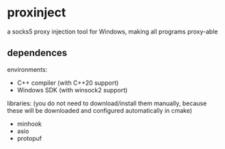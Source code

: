 # proxinject

a socks5 proxy injection tool for Windows, making all programs proxy-able

## dependences

environments:
- C++ compiler (with C++20 support)
- Windows SDK (with winsock2 support)

libraries: (you do not need to download/install them manually, because these will be downloaded and configured automatically in cmake)
- minhook
- asio
- protopuf
